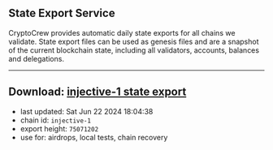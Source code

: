 ## State Export Service
CryptoCrew provides automatic daily state exports for all chains we validate. State export files can be used as genesis files and are a snapshot of the current blockchain state, including all validators, accounts, balances and delegations.

---
**Download: [injective-1 state export](https://dl-eu2.ccvalidators.com/SERVICE/injective/injective-1_export_75071202.json)**
---

- last updated: Sat Jun 22 2024 18:04:38
- chain id: `injective-1`
- export height: `75071202`
- use for: airdrops, local tests, chain recovery
